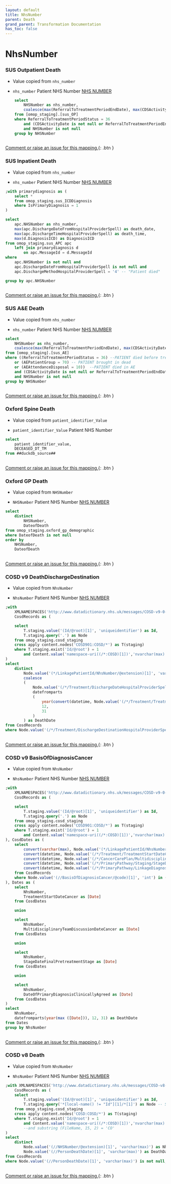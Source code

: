 ```yaml
---
layout: default
title: NhsNumber
parent: Death
grand_parent: Transformation Documentation
has_toc: false
---
```

# NhsNumber
### SUS Outpatient Death
* Value copied from `nhs_number`

* `nhs_number` Patient NHS Number [NHS NUMBER](https://www.datadictionary.nhs.uk/data_elements/nhs_number.html)

```sql
	select
		NHSNumber as nhs_number,
		coalesce(max(ReferralToTreatmentPeriodEndDate), max(CDSActivityDate)) as death_date
	from [omop_staging].[sus_OP]
	where ReferralToTreatmentPeriodStatus = 36
		and (CDSActivityDate is not null or ReferralToTreatmentPeriodEndDate is not null)
		and NHSNumber is not null
	group by NHSNumber
	
```


[Comment or raise an issue for this mapping.](https://github.com/answerdigital/oxford-omop-data-mapper/issues/new?title=OMOP%20Death%20table%20NhsNumber%20field%20SUS%20Outpatient%20Death%20mapping){: .btn }
### SUS Inpatient Death
* Value copied from `nhs_number`

* `nhs_number` Patient NHS Number [NHS NUMBER](https://www.datadictionary.nhs.uk/data_elements/nhs_number.html)

```sql
;with primarydiagnosis as (
	select *
	from omop_staging.sus_ICDDiagnosis
	where IsPrimaryDiagnosis = 1
)

select
	apc.NHSNumber as nhs_number,
	max(apc.DischargeDateFromHospitalProviderSpell) as death_date,
	max(apc.DischargeTimeHospitalProviderSpell) as death_time,
	max(d.DiagnosisICD) as DiagnosisICD
from omop_staging.sus_APC apc
	left join primarydiagnosis d
		on apc.MessageId = d.MessageId
where
	apc.NHSNumber is not null and
	apc.DischargeDateFromHospitalProviderSpell is not null and
	apc.DischargeMethodHospitalProviderSpell = '4' -- "Patient died"

group by apc.NHSNumber
	
```


[Comment or raise an issue for this mapping.](https://github.com/answerdigital/oxford-omop-data-mapper/issues/new?title=OMOP%20Death%20table%20NhsNumber%20field%20SUS%20Inpatient%20Death%20mapping){: .btn }
### SUS A&E Death
* Value copied from `nhs_number`

* `nhs_number` Patient NHS Number [NHS NUMBER](https://www.datadictionary.nhs.uk/data_elements/nhs_number.html)

```sql
select
	NHSNumber as nhs_number,
	coalesce(max(ReferralToTreatmentPeriodEndDate), max(CDSActivityDate)) as death_date
from [omop_staging].[sus_AE]
where ((ReferralToTreatmentPeriodStatus = 36) --PATIENT died before treatment
	or (AEPatientGroup = 70) -- PATIENT brought in dead
	or (AEAttendanceDisposal = 10))  --PATIENT died in AE
	and (CDSActivityDate is not null or ReferralToTreatmentPeriodEndDate is not null)
	and NHSNumber is not null
group by NHSNumber
	
```


[Comment or raise an issue for this mapping.](https://github.com/answerdigital/oxford-omop-data-mapper/issues/new?title=OMOP%20Death%20table%20NhsNumber%20field%20SUS%20A&E%20Death%20mapping){: .btn }
### Oxford Spine Death
* Value copied from `patient_identifier_Value`

* `patient_identifier_Value` Patient NHS Number 

```sql
select
	patient_identifier_value,
	DECEASED_DT_TM
from ##duckdb_source##
	
```


[Comment or raise an issue for this mapping.](https://github.com/answerdigital/oxford-omop-data-mapper/issues/new?title=OMOP%20Death%20table%20NhsNumber%20field%20Oxford%20Spine%20Death%20mapping){: .btn }
### Oxford GP Death
* Value copied from `NHSNumber`

* `NHSNumber` Patient NHS Number [NHS NUMBER](https://www.datadictionary.nhs.uk/data_elements/nhs_number.html)

```sql
select
	distinct
		NHSNumber,
		DateofDeath
from omop_staging.oxford_gp_demographic
where DateofDeath is not null
order by
	NHSNumber,
	DateofDeath
	
```


[Comment or raise an issue for this mapping.](https://github.com/answerdigital/oxford-omop-data-mapper/issues/new?title=OMOP%20Death%20table%20NhsNumber%20field%20Oxford%20GP%20Death%20mapping){: .btn }
### COSD v9 DeathDischargeDestination
* Value copied from `NhsNumber`

* `NhsNumber` Patient NHS Number [NHS NUMBER](https://www.datadictionary.nhs.uk/data_elements/nhs_number.html)

```sql
;with 
	XMLNAMESPACES('http://www.datadictionary.nhs.uk/messages/COSD-v9-0-1' AS COSD901),
	CosdRecords as ( 

	select
		T.staging.value('(Id/@root)[1]', 'uniqueidentifier') as Id,
		T.staging.query('.') as Node
	from omop_staging.cosd_staging
	cross apply content.nodes('COSD901:COSD/*') as T(staging)
	where T.staging.exist('Id/@root') = 1
		and Content.value('namespace-uri((/*:COSD)[1])','nvarchar(max)') = 'http://www.datadictionary.nhs.uk/messages/COSD-v9-0-1'
)
select
	distinct
		Node.value('(*/LinkagePatientId/NhsNumber/@extension)[1]', 'varchar(max)') as NhsNumber,
		coalesce
		(
			Node.value('(/*/Treatment/DischargeDateHospitalProviderSpell)[1]', 'varchar(max)'),
			datefromparts
			(
				year(convert(datetime, Node.value('(/*/Treatment/TreatmentStartDateCancer)[1]', 'varchar(max)'))),
				12,
				31
			)
		) as DeathDate
from CosdRecords
where Node.value('(/*/Treatment/DischargeDestinationHospitalProviderSpell/@code)[1]', 'varchar(max)') = 79 -- Not applicable - PATIENT died or stillbirth
	
```


[Comment or raise an issue for this mapping.](https://github.com/answerdigital/oxford-omop-data-mapper/issues/new?title=OMOP%20Death%20table%20NhsNumber%20field%20COSD%20v9%20DeathDischargeDestination%20mapping){: .btn }
### COSD v9 BasisOfDiagnosisCancer
* Value copied from `NhsNumber`

* `NhsNumber` Patient NHS Number [NHS NUMBER](https://www.datadictionary.nhs.uk/data_elements/nhs_number.html)

```sql
;with 
	XMLNAMESPACES('http://www.datadictionary.nhs.uk/messages/COSD-v9-0-1' AS COSD901),
	CosdRecords as ( 

	select
		T.staging.value('(Id/@root)[1]', 'uniqueidentifier') as Id,
		T.staging.query('.') as Node
	from omop_staging.cosd_staging
	cross apply content.nodes('COSD901:COSD/*') as T(staging)
	where T.staging.exist('Id/@root') = 1
		and Content.value('namespace-uri((/*:COSD)[1])','nvarchar(max)') = 'http://www.datadictionary.nhs.uk/messages/COSD-v9-0-1'
), CosdDates as (
	select 
		convert(varchar(max), Node.value('(*/LinkagePatientId/NhsNumber/@extension)[1]', 'varchar(max)')) as NhsNumber,
		convert(datetime, Node.value('(/*/Treatment/TreatmentStartDateCancer)[1]', 'varchar(max)')) as TreatmentStartDateCancer,
		convert(datetime, Node.value('(/*/CancerCarePlan/MultidisciplinaryTeamDiscussionDateCancer)[1]', 'varchar(max)')) as MultidisciplinaryTeamDiscussionDateCancer,
		convert(datetime, Node.value('(/*/PrimaryPathway/Staging/StageDateFinalPretreatmentStage)[1]', 'varchar(max)')) as StageDateFinalPretreatmentStage,
		convert(datetime, Node.value('(/*/PrimaryPathway/LinkageDiagnosticDetails/DateOfPrimaryDiagnosisClinicallyAgreed)[1]', 'varchar(max)')) as DateOfPrimaryDiagnosisClinicallyAgreed
	from CosdRecords
	where Node.value('(//BasisOfDiagnosisCancer/@code)[1]', 'int') in (0, 1)
), Dates as (
	select
		NhsNumber,
		TreatmentStartDateCancer as [Date]
	from CosdDates

	union 

	select
		NhsNumber,
		MultidisciplinaryTeamDiscussionDateCancer as [Date]
	from CosdDates

	union 

	select
		NhsNumber,
		StageDateFinalPretreatmentStage as [Date]
	from CosdDates

	union 

	select
		NhsNumber,
		DateOfPrimaryDiagnosisClinicallyAgreed as [Date]
	from CosdDates
)
select
	NhsNumber,
	datefromparts(year(max ([Date])), 12, 31) as DeathDate
from Dates
group by NhsNumber
	
```


[Comment or raise an issue for this mapping.](https://github.com/answerdigital/oxford-omop-data-mapper/issues/new?title=OMOP%20Death%20table%20NhsNumber%20field%20COSD%20v9%20BasisOfDiagnosisCancer%20mapping){: .btn }
### COSD v8 Death
* Value copied from `NhsNumber`

* `NhsNumber` Patient NHS Number [NHS NUMBER](https://www.datadictionary.nhs.uk/data_elements/nhs_number.html)

```sql
;with XMLNAMESPACES('http://www.datadictionary.nhs.uk/messages/COSD-v8-1' AS COSD),
	CosdRecords as ( 
	select
		T.staging.value('(Id/@root)[1]', 'uniqueidentifier') as Id,
		T.staging.query('*[local-name() != "Id"][1]/*[1]') as Node -- Select the first inner element of the element that is not called Id.
	from omop_staging.cosd_staging
	cross apply content.nodes('COSD:COSD/*') as T(staging)
	where T.staging.exist('Id/@root') = 1
		and Content.value('namespace-uri((/*:COSD)[1])','nvarchar(max)') = 'http://www.datadictionary.nhs.uk/messages/COSD-v8-1'
		--and substring (FileName, 15, 2) = 'CO'
)
select 
	distinct
		Node.value('(//NHSNumber/@extension)[1]', 'varchar(max)') as NhsNumber,
		Node.value('(//PersonDeathDate)[1]', 'varchar(max)') as DeathDate
from CosdRecords
where Node.value('(//PersonDeathDate)[1]', 'varchar(max)') is not null;
	
```


[Comment or raise an issue for this mapping.](https://github.com/answerdigital/oxford-omop-data-mapper/issues/new?title=OMOP%20Death%20table%20NhsNumber%20field%20COSD%20v8%20Death%20mapping){: .btn }
